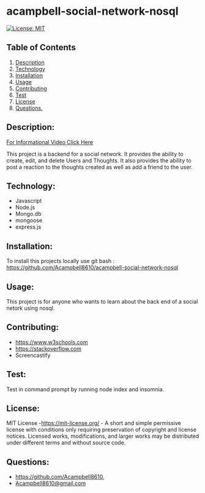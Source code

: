 # acampbell-social-network-nosql


[![License: MIT](https://img.shields.io/badge/License-MIT-success.svg)](https://mit-license.org/)

## Table of Contents
1. [Description](#Description)
2. [Technology](#Technology)
3. [Installation](#Installation)
4. [Usage](#Usage)
5. [Contributing](#Contributing)
6. [Test](#Test)
7. [License](#License)
8. [ Questions. ](#Questions)


## Description:
[For Informational Video Click Here](https://www.youtube.com/watch?v=mqhffDwsYh4)


This project is a backend for a social network. It provides the ability to create, edit, and delete Users and Thoughts.  It also provides the ability to post a reaction to the thoughts created as well as add a friend to the user.


## Technology:
* Javascript
* Node.js
* Mongo.db
* mongoose
* express.js



## Installation:

To install this projects locally use git bash :
https://github.com/Acampbell8610/acampbell-social-network-nosql

## Usage:

This project is for anyone who wants to learn about the back end of a social netork using nosql.

## Contributing: 

- https://www.w3schools.com
- https://stackoverflow.com
- Screencastify

## Test:

Test in command prompt by running node index and insomnia.

## License:

MIT License -https://mit-license.org/ - A short and simple permissive license with conditions only requiring preservation of copyright and license notices. Licensed works, modifications, and larger works may be distributed under different terms and without source code.


## Questions:

* https://github.com/Acampbell8610, 
* Acampbell8610@gmail.com